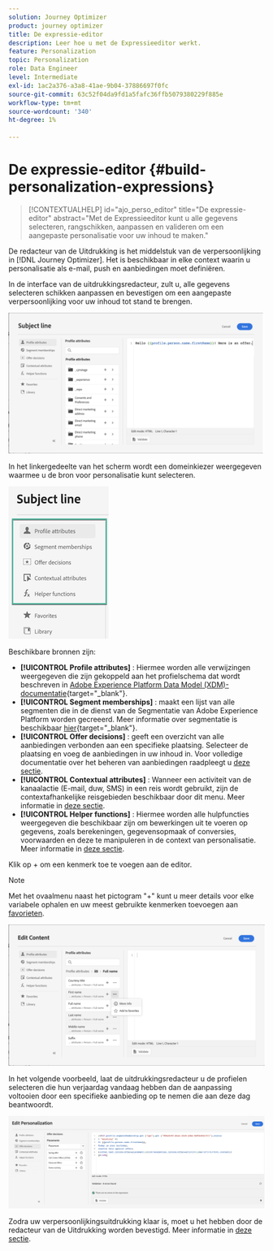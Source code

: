 ```yaml
---
solution: Journey Optimizer
product: journey optimizer
title: De expressie-editor
description: Leer hoe u met de Expressieeditor werkt.
feature: Personalization
topic: Personalization
role: Data Engineer
level: Intermediate
exl-id: 1ac2a376-a3a8-41ae-9b04-37886697f0fc
source-git-commit: 63c52f04da9fd1a5fafc36ffb5079380229f885e
workflow-type: tm+mt
source-wordcount: '340'
ht-degree: 1%

---
```


# De expressie-editor {#build-personalization-expressions}

>[!CONTEXTUALHELP]
>id="ajo_perso_editor"
>title="De expressie-editor"
>abstract="Met de Expressieeditor kunt u alle gegevens selecteren, rangschikken, aanpassen en valideren om een aangepaste personalisatie voor uw inhoud te maken."

De redacteur van de Uitdrukking is het middelstuk van de verpersoonlijking in [!DNL Journey Optimizer]. Het is beschikbaar in elke context waarin u personalisatie als e-mail, push en aanbiedingen moet definiëren.

In de interface van de uitdrukkingsredacteur, zult u, alle gegevens selecteren schikken aanpassen en bevestigen om een aangepaste verpersoonlijking voor uw inhoud tot stand te brengen.

![](assets/perso_ee1.png)

In het linkergedeelte van het scherm wordt een domeinkiezer weergegeven waarmee u de bron voor personalisatie kunt selecteren.

![](assets/perso_ee3.png)

Beschikbare bronnen zijn:

* **[!UICONTROL Profile attributes]** : Hiermee worden alle verwijzingen weergegeven die zijn gekoppeld aan het profielschema dat wordt beschreven in [Adobe Experience Platform Data Model (XDM)-documentatie](https://experienceleague.adobe.com/docs/experience-platform/xdm/home.html?lang=nl){target=&quot;_blank&quot;}.
* **[!UICONTROL Segment memberships]** : maakt een lijst van alle segmenten die in de dienst van de Segmentatie van Adobe Experience Platform worden gecreeerd. Meer informatie over segmentatie is beschikbaar [hier](https://experienceleague.adobe.com/docs/experience-platform/segmentation/home.html){target=&quot;_blank&quot;}.
* **[!UICONTROL Offer decisions]** : geeft een overzicht van alle aanbiedingen verbonden aan een specifieke plaatsing. Selecteer de plaatsing en voeg de aanbiedingen in uw inhoud in. Voor volledige documentatie over het beheren van aanbiedingen raadpleegt u [deze sectie](../design/deliver-personalized-offers.md).
* **[!UICONTROL Contextual attributes]** : Wanneer een activiteit van de kanaalactie (E-mail, duw, SMS) in een reis wordt gebruikt, zijn de contextafhankelijke reisgebieden beschikbaar door dit menu. Meer informatie in [deze sectie](personalization-use-case.md).
* **[!UICONTROL Helper functions]** : Hiermee worden alle hulpfuncties weergegeven die beschikbaar zijn om bewerkingen uit te voeren op gegevens, zoals berekeningen, gegevensopmaak of conversies, voorwaarden en deze te manipuleren in de context van personalisatie. Meer informatie in [deze sectie](functions/functions.md).

Klik op + om een kenmerk toe te voegen aan de editor.

>[!NOTE]
>
>Met het ovaalmenu naast het pictogram &quot;+&quot; kunt u meer details voor elke variabele ophalen en uw meest gebruikte kenmerken toevoegen aan [favorieten](personalization-favorites.md).

![](assets/attribute-details.png)

In het volgende voorbeeld, laat de uitdrukkingsredacteur u de profielen selecteren die hun verjaardag vandaag hebben dan de aanpassing voltooien door een specifieke aanbieding op te nemen die aan deze dag beantwoordt.

![](assets/perso_ee2.png)

Zodra uw verpersoonlijkingsuitdrukking klaar is, moet u het hebben door de redacteur van de Uitdrukking worden bevestigd. Meer informatie in [deze sectie](personalization-validation.md).
